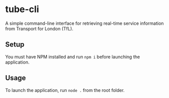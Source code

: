 # tube-cli

A simple command-line interface for retrieving real-time service information from Transport for London (TfL).

## Setup

You must have NPM installed and run `npm i` before launching the application.

## Usage

To launch the application, run `node .` from the root folder.
